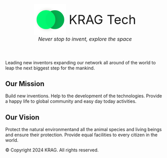 <header>
    <div style="display:flex; justify-content: center; align-items: center;">
        <img src="./images/logo.png" width="100px">
        <div style="font-size: 2.5rem; margin-left: 10px;">KRAG Tech</div>
    </div>
    <div style="display:flex; justify-content: center; align-items: center; font-size: 1rem; margin-top: 2px; margin-bottom: 20px;">
        <i>Never stop to invent, explore the space</i>
    </div>
</header>

Leading new inventors expanding our network all around of the world to leap the next biggest step for the mankind.

## Our Mission

Build new inventions. Help to the development of the technologies. Provide a happy life to global community and easy day today activities.

## Our Vision

Protect the natural environmentand all the animal species and living beings and ensure their protection. Provide equal facilities to every citizen in the world.

<footer>
    © Copyright 2024 KRAG. All rights reserved.
</footer>
